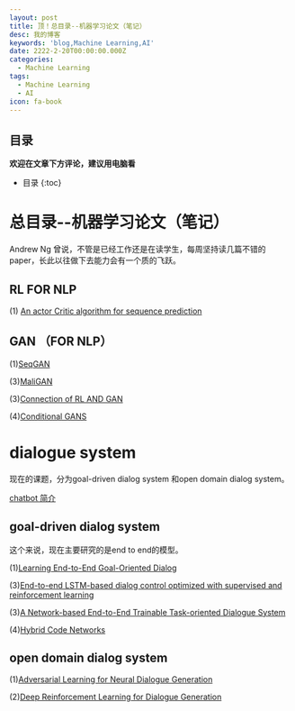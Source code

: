 ```yaml
---
layout: post
title: 顶！总目录--机器学习论文（笔记）
desc: 我的博客
keywords: 'blog,Machine Learning,AI'
date: 2222-2-20T00:00:00.000Z
categories:
  - Machine Learning
tags:
  - Machine Learning
  - AI
icon: fa-book
---
```



## 目录
**欢迎在文章下方评论，建议用电脑看**

* 目录
{:toc}


# 总目录--机器学习论文（笔记）

Andrew Ng 曾说，不管是已经工作还是在读学生，每周坚持读几篇不错的 paper，长此以往做下去能力会有一个质的飞跃。

## RL FOR NLP

(1) [An actor Critic algorithm for sequence prediction](https://yzhihao.github.io/2017/05/13/An-Actor-Critic-Algorithm-for-Sequence-Prediction.html)


## GAN （FOR NLP）

(1)[SeqGAN](https://yzhihao.github.io/machine%20learning/2017/05/02/SeqGAN,MaliGAN.html)


(3)[MaliGAN](https://yzhihao.github.io/machine%20learning/2017/05/12/MaliGAN.html)

(3)[Connection of RL AND GAN](https://yzhihao.github.io/machine%20learning/2017/05/08/Connection-of-RL-AND-GAN.html)

(4)[Conditional GANS](https://yzhihao.github.io/machine%20learning/2017/05/04/Conditional-GANS.html)


# dialogue system

现在的课题，分为goal-driven dialog system 和open domain dialog system。

[chatbot 简介](https://yzhihao.github.io/machine%20learning/2017/05/26/Chatbot.html)

## goal-driven dialog system

这个来说，现在主要研究的是end to end的模型。

(1)[Learning End-to-End Goal-Oriented Dialog](https://yzhihao.github.io/machine%20learning/2017/05/27/Learning-End-to-End-Goal-Oriented-Dialog.html)


(3)[End-to-end LSTM-based dialog control optimized with supervised and reinforcement learning](https://yzhihao.github.io/machine%20learning/2017/05/27/End-to-end-dialog-control-optimized.html)

(3)[A Network-based End-to-End Trainable Task-oriented Dialogue System](https://yzhihao.github.io/2017/05/25/A-Network-based-End-to-End-Trainable-Task-oriented-Dialogue-System.html)

(4)[Hybrid Code Networks](https://yzhihao.github.io/machine%20learning/2017/05/25/Hybrid-Code-Networks.html)

## open domain dialog system

(1)[Adversarial Learning for Neural Dialogue Generation](https://yzhihao.github.io/machine%20learning/2017/05/13/Adversarial-Learning-for-Neural-Dialogue-Generation.html)

(2)[Deep Reinforcement Learning for Dialogue Generation](https://yzhihao.github.io/machine%20learning/2017/05/27/Deep-Reinforcement-Learning-for-Dialogue-Generation.html)








